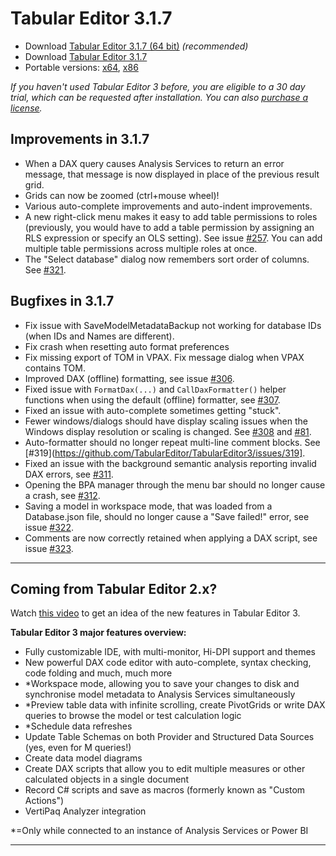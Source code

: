 ﻿# Tabular Editor 3.1.7

- Download [Tabular Editor 3.1.7 (64 bit)](https://cdn.tabulareditor.com/files/TabularEditor.3.1.7.x64.msi) *(recommended)*
- Download [Tabular Editor 3.1.7](https://cdn.tabulareditor.com/files/TabularEditor.3.1.7.x86.msi)
- Portable versions: [x64](https://cdn.tabulareditor.com/files/TabularEditor.3.1.7.x64.zip), [x86](https://cdn.tabulareditor.com/files/TabularEditor.3.1.7.x86.zip)

*If you haven't used Tabular Editor 3 before, you are eligible to a 30 day trial, which can be requested after installation. You can also [purchase a license](https://tabulareditor.com/#licensing).*

## Improvements in 3.1.7

- When a DAX query causes Analysis Services to return an error message, that message is now displayed in place of the previous result grid.
- Grids can now be zoomed (ctrl+mouse wheel)!
- Various auto-complete improvements and auto-indent improvements.
- A new right-click menu makes it easy to add table permissions to roles (previously, you would have to add a table permission by assigning an RLS expression or specify an OLS setting). See issue [#257](https://github.com/TabularEditor/TabularEditor3/issues/257). You can add multiple table permissions across multiple roles at once.
- The "Select database" dialog now remembers sort order of columns. See [#321](https://github.com/TabularEditor/TabularEditor3/issues/321).

## Bugfixes in 3.1.7

- Fix issue with SaveModelMetadataBackup not working for database IDs (when IDs and Names are different).
- Fix crash when resetting auto format preferences
- Fix missing export of TOM in VPAX. Fix message dialog when VPAX contains TOM.
- Improved DAX (offline) formatting, see issue [#306](https://github.com/TabularEditor/TabularEditor3/issues/306).
- Fixed issue with `FormatDax(...)` and `CallDaxFormatter()` helper functions when using the default (offline) formatter, see [#307](https://github.com/TabularEditor/TabularEditor3/issues/307).
- Fixed an issue with auto-complete sometimes getting "stuck".
- Fewer windows/dialogs should have display scaling issues when the Windows display resolution or scaling is changed. See [#308](https://github.com/TabularEditor/TabularEditor3/issues/308) and [#81](https://github.com/TabularEditor/TabularEditor3/issues/81).
- Auto-formatter should no longer repeat multi-line comment blocks. See [#319](https://github.com/TabularEditor/TabularEditor3/issues/319].
- Fixed an issue with the background semantic analysis reporting invalid DAX errors, see [#311](https://github.com/TabularEditor/TabularEditor3/issues/311).
- Opening the BPA manager through the menu bar should no longer cause a crash, see [#312](https://github.com/TabularEditor/TabularEditor3/issues/312).
- Saving a model in workspace mode, that was loaded from a Database.json file, should no longer cause a "Save failed!" error, see issue [#322](https://github.com/TabularEditor/TabularEditor3/issues/322).
- Comments are now correctly retained when applying a DAX script, see issue [#323](https://github.com/TabularEditor/TabularEditor3/issues/323).

---
## Coming from Tabular Editor 2.x?

Watch [this video](https://www.youtube.com/watch?v=pt3DdcjfImY) to get an idea of the new features in Tabular Editor 3.

**Tabular Editor 3 major features overview:**
- Fully customizable IDE, with multi-monitor, Hi-DPI support and themes
- New powerful DAX code editor with auto-complete, syntax checking, code folding and much, much more
- *Workspace mode, allowing you to save your changes to disk and synchronise model metadata to Analysis Services simultaneously
- *Preview table data with infinite scrolling, create PivotGrids or write DAX queries to browse the model or test calculation logic
- *Schedule data refreshes
- Update Table Schemas on both Provider and Structured Data Sources (yes, even for M queries!)
- Create data model diagrams
- Create DAX scripts that allow you to edit multiple measures or other calculated objects in a single document
- Record C# scripts and save as macros (formerly known as "Custom Actions")
- VertiPaq Analyzer integration

*=Only while connected to an instance of Analysis Services or Power BI

---